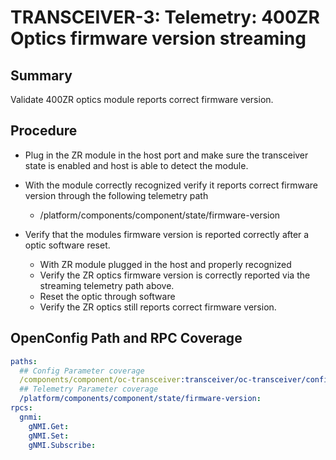 # TRANSCEIVER-3: Telemetry: 400ZR Optics firmware version streaming

## Summary

Validate 400ZR optics module reports correct firmware version.

## Procedure

*   Plug in the ZR module in the host port and make sure the transceiver 
    state is enabled and host is able to detect the module.
*   With the module correctly recognized verify it reports correct firmware
    version through the following telemetry path
    *   /platform/components/component/state/firmware-version

*   Verify that the modules firmware version is reported correctly after a
    optic software reset.

    *   With ZR module plugged in the host and properly recognized 
    *   Verify the ZR optics firmware version is correctly reported via the 
        streaming telemetry path above.
    *   Reset the optic through software
    *   Verify the ZR optics still reports correct firmware version. 

## OpenConfig Path and RPC Coverage
```yaml
paths:
  ## Config Parameter coverage
  /components/component/oc-transceiver:transceiver/oc-transceiver/config/enabled:
  ## Telemetry Parameter coverage
  /platform/components/component/state/firmware-version:
rpcs:
  gnmi:
    gNMI.Get:
    gNMI.Set:
    gNMI.Subscribe:
```

